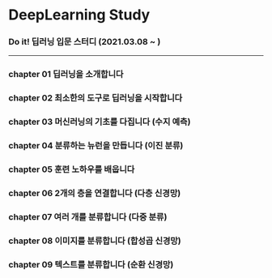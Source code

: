 # DeepLearning Study
### Do it! 딥러닝 입문 스터디 (2021.03.08 ~ )
---
### chapter 01 딥러닝을 소개합니다

### chapter 02 최소한의 도구로 딥러닝을 시작합니다

### chapter 03 머신러닝의 기초를 다집니다 (수지 예측)

### chapter 04 분류하는 뉴런을 만듭니다 (이진 분류)

### chapter 05 훈련 노하우를 배웁니다

### chapter 06 2개의 층을 연결합니다 (다층 신경망)

### chapter 07 여러 개를 분류합니다 (다중 분류)

### chapter 08 이미지를 분류합니다 (합성곱 신경망)

### chapter 09 텍스트를 분류합니다 (순환 신경망)
